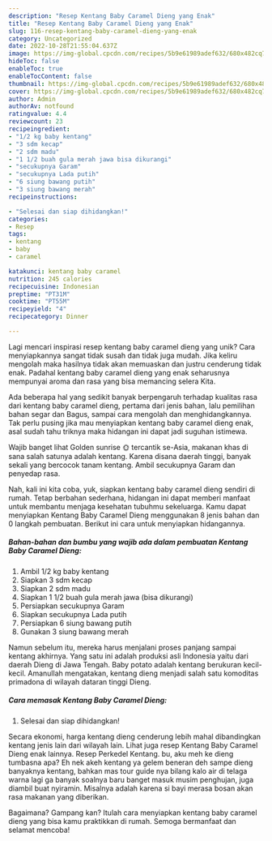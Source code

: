 ```yaml
---
description: "Resep Kentang Baby Caramel Dieng yang Enak"
title: "Resep Kentang Baby Caramel Dieng yang Enak"
slug: 116-resep-kentang-baby-caramel-dieng-yang-enak
category: Uncategorized
date: 2022-10-28T21:55:04.637Z
image: https://img-global.cpcdn.com/recipes/5b9e61989adef632/680x482cq70/kentang-baby-caramel-dieng-foto-resep-utama.jpg
hideToc: false
enableToc: true
enableTocContent: false
thumbnail: https://img-global.cpcdn.com/recipes/5b9e61989adef632/680x482cq70/kentang-baby-caramel-dieng-foto-resep-utama.jpg
cover: https://img-global.cpcdn.com/recipes/5b9e61989adef632/680x482cq70/kentang-baby-caramel-dieng-foto-resep-utama.jpg
author: Admin
authorAv: notfound
ratingvalue: 4.4
reviewcount: 23
recipeingredient:
- "1/2 kg baby kentang"
- "3 sdm kecap"
- "2 sdm madu"
- "1 1/2 buah gula merah jawa bisa dikurangi"
- "secukupnya Garam"
- "secukupnya Lada putih"
- "6 siung bawang putih"
- "3 siung bawang merah"
recipeinstructions:

- "Selesai dan siap dihidangkan!"
categories:
- Resep
tags:
- kentang
- baby
- caramel

katakunci: kentang baby caramel 
nutrition: 245 calories
recipecuisine: Indonesian
preptime: "PT31M"
cooktime: "PT55M"
recipeyield: "4"
recipecategory: Dinner

---
```





Lagi mencari inspirasi resep kentang baby caramel dieng yang unik? Cara menyiapkannya sangat tidak susah dan tidak juga mudah. Jika keliru mengolah maka hasilnya tidak akan memuaskan dan justru cenderung tidak enak. Padahal kentang baby caramel dieng yang enak seharusnya mempunyai aroma dan rasa yang bisa memancing selera Kita.





Ada beberapa hal yang sedikit banyak berpengaruh terhadap kualitas rasa dari kentang baby caramel dieng, pertama dari jenis bahan, lalu pemilihan bahan segar dan Bagus, sampai cara mengolah dan menghidangkannya. Tak perlu pusing jika mau menyiapkan kentang baby caramel dieng enak,      asal sudah tahu triknya maka hidangan ini dapat jadi suguhan istimewa.














Wajib banget lihat Golden sunrise 🌞 tercantik se-Asia, makanan khas di sana salah satunya adalah kentang. Karena disana daerah tinggi, banyak sekali yang bercocok tanam kentang. Ambil secukupnya Garam dan penyedap rasa.






Nah, kali ini kita coba, yuk, siapkan kentang baby caramel dieng sendiri di rumah. Tetap berbahan sederhana, hidangan ini dapat memberi manfaat untuk membantu menjaga kesehatan tubuhmu sekeluarga. Kamu dapat menyiapkan Kentang Baby Caramel Dieng menggunakan 8 jenis bahan dan 0 langkah pembuatan. Berikut ini cara untuk menyiapkan hidangannya.

<!--inarticleads1-->

##### Bahan-bahan dan bumbu yang wajib ada dalam pembuatan Kentang Baby Caramel Dieng:

1. Ambil 1/2 kg baby kentang
1. Siapkan 3 sdm kecap
1. Siapkan 2 sdm madu
1. Siapkan 1 1/2 buah gula merah jawa (bisa dikurangi)
1. Persiapkan secukupnya Garam
1. Siapkan secukupnya Lada putih
1. Persiapkan 6 siung bawang putih
1. Gunakan 3 siung bawang merah


Namun sebelum itu, mereka harus menjalani proses panjang sampai kentang akhirnya. Yang satu ini adalah produksi asli Indonesia yaitu dari daerah Dieng di Jawa Tengah. Baby potato adalah kentang berukuran kecil-kecil. Amanullah mengatakan, kentang dieng menjadi salah satu komoditas primadona di wilayah dataran tinggi Dieng. 

<!--inarticleads2-->

##### Cara memasak Kentang Baby Caramel Dieng:


1. Selesai dan siap dihidangkan!

Secara ekonomi, harga kentang dieng cenderung lebih mahal dibandingkan kentang jenis lain dari wilayah lain. Lihat juga resep Kentang Baby Caramel Dieng enak lainnya. Resep Perkedel Kentang. bu, aku meh ke dieng tumbasna apa? Eh nek akeh kentang ya gelem beneran deh sampe dieng banyaknya kentang, bahkan mas tour guide nya bilang kalo air di telaga warna lagi ga banyak soalnya baru banget masuk musim penghujan, juga diambil buat nyiramin. Misalnya adalah karena si bayi merasa bosan akan rasa makanan yang diberikan. 

Bagaimana? Gampang kan? Itulah cara menyiapkan kentang baby caramel dieng yang bisa kamu praktikkan di rumah. Semoga bermanfaat dan selamat mencoba!
